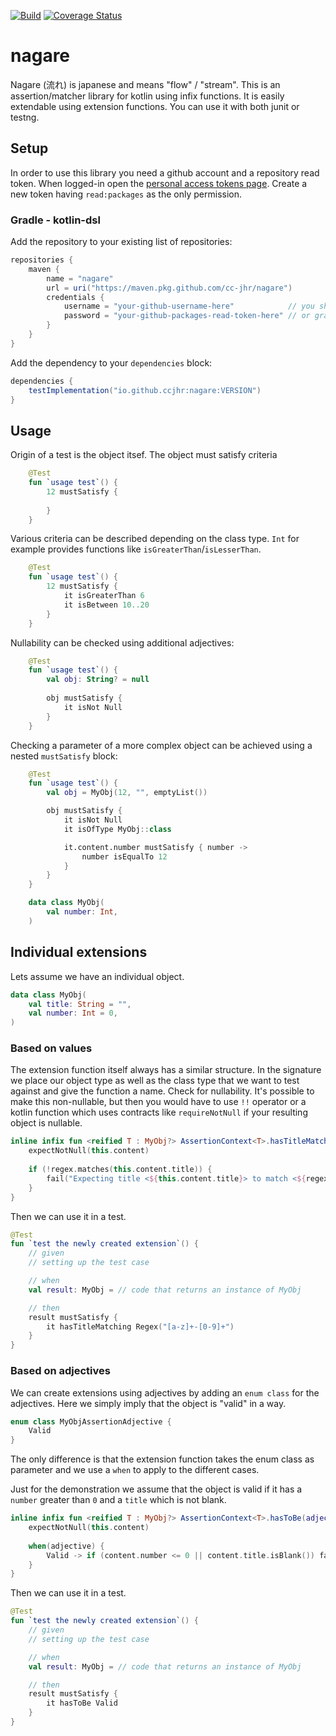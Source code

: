 [![Build](https://github.com/cc-jhr/nagare/actions/workflows/build.yml/badge.svg?branch=main)](https://github.com/cc-jhr/nagare/actions/workflows/build.yml) [![Coverage Status](https://coveralls.io/repos/github/cc-jhr/nagare/badge.svg?branch=main)](https://coveralls.io/github/cc-jhr/nagare?branch=main)

# nagare

Nagare (流れ) is japanese and means "flow" / "stream". This is an assertion/matcher library for kotlin using infix functions.
It is easily extendable using extension functions. You can use it with both junit or testng.

## Setup

In order to use this library you need a github account and a repository read token.
When logged-in open the [personal access tokens page](https://github.com/settings/tokens). Create a new token having
`read:packages` as the only permission.

### Gradle - kotlin-dsl

Add the repository to your existing list of repositories:

```gradle
repositories {
    maven {
        name = "nagare"
        url = uri("https://maven.pkg.github.com/cc-jhr/nagare")
        credentials {
            username = "your-github-username-here"            // you should probably use environment variables
            password = "your-github-packages-read-token-here" // or gradle properties here to inject the values
        }
    }
}
```

Add the dependency to your `dependencies` block:

```gradle
dependencies {
    testImplementation("io.github.ccjhr:nagare:VERSION")
}
```

## Usage

Origin of a test is the object itsef. The object must satisfy criteria
```kotlin
    @Test
    fun `usage test`() {
        12 mustSatisfy {
            
        }
    }
```

Various criteria can be described depending on the class type. `Int` for example provides functions like `isGreaterThan`/`isLesserThan`.
```kotlin
    @Test
    fun `usage test`() {
        12 mustSatisfy {
            it isGreaterThan 6
            it isBetween 10..20
        }
    }
```

Nullability can be checked using additional adjectives:
```kotlin
    @Test
    fun `usage test`() {
        val obj: String? = null
        
        obj mustSatisfy {
            it isNot Null
        }
    }
```

Checking a parameter of a more complex object can be achieved using a nested `mustSatisfy` block:
```kotlin
    @Test
    fun `usage test`() {
        val obj = MyObj(12, "", emptyList())

        obj mustSatisfy {
            it isNot Null
            it isOfType MyObj::class

            it.content.number mustSatisfy { number ->
                number isEqualTo 12
            }
        }
    }

    data class MyObj(
        val number: Int,
    )
```

## Individual extensions

Lets assume we have an individual object.

```kotlin
data class MyObj(
    val title: String = "",
    val number: Int = 0,
)
```

### Based on values

The extension function itself always has a similar structure. In the signature we place our object type as
well as the class type that we want to test against and give the function a name.
Check for nullability. It's possible to make this non-nullable, but then you would have to use `!!` operator or
a kotlin function which uses contracts like `requireNotNull` if your resulting object is nullable.

```kotlin
inline infix fun <reified T : MyObj?> AssertionContext<T>.hasTitleMatching(regex: Regex) {
    expectNotNull(this.content)
    
    if (!regex.matches(this.content.title)) {
        fail("Expecting title <${this.content.title}> to match <${regex.pattern}>, but it doesn't.")
    }
}
```

Then we can use it in a test.

```kotlin
@Test
fun `test the newly created extension`() {
    // given
    // setting up the test case

    // when
    val result: MyObj = // code that returns an instance of MyObj

    // then
    result mustSatisfy {
        it hasTitleMatching Regex("[a-z]+-[0-9]+")
    }
}
```

### Based on adjectives

We can create extensions using adjectives by adding an `enum class` for the adjectives.
Here we simply imply that the object is "valid" in a way.

```kotlin
enum class MyObjAssertionAdjective {
    Valid
}
```

The only difference is that the extension function takes the enum class as parameter and we use a `when` to apply to the
different cases.

Just for the demonstration we assume that the object is valid if it has a `number` greater than `0` and a `title` which
is not blank.

```kotlin
inline infix fun <reified T : MyObj?> AssertionContext<T>.hasToBe(adjective: MyObjAssertionAdjective) {
    expectNotNull(this.content)
    
    when(adjective) {
        Valid -> if (content.number <= 0 || content.title.isBlank()) fail("Object is not valid.")
    }
}
```

Then we can use it in a test.

```kotlin
@Test
fun `test the newly created extension`() {
    // given
    // setting up the test case

    // when
    val result: MyObj = // code that returns an instance of MyObj

    // then
    result mustSatisfy {
        it hasToBe Valid
    }
}
```